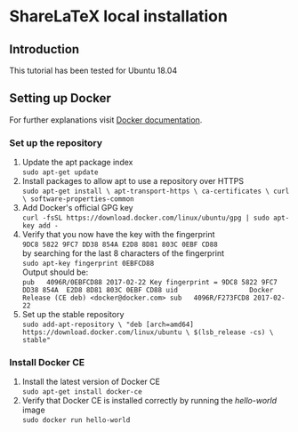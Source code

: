 # ShareLaTeX local installation
## Introduction
This tutorial has been tested for Ubuntu 18.04


## Setting up Docker
For further explanations visit [Docker documentation](https://docs.docker.com/install/linux/docker-ce/ubuntu/).


### Set up the repository
1. Update the apt package index  
`sudo apt-get update`
2. Install packages to allow apt to use a repository over HTTPS  
`sudo apt-get install \
apt-transport-https \
ca-certificates \
curl \
software-properties-common`
3. Add Docker's official GPG key  
`curl -fsSL https://download.docker.com/linux/ubuntu/gpg | sudo apt-key add -`
4. Verify that you now have the key with the fingerprint  
`9DC8 5822 9FC7 DD38 854A E2D8 8D81 803C 0EBF CD88`  
by searching for the last 8 characters of the fingerprint  
`sudo apt-key fingerprint 0EBFCD88`  
Output should be:  
`pub   4096R/0EBFCD88 2017-02-22
Key fingerprint = 9DC8 5822 9FC7 DD38 854A  E2D8 8D81 803C 0EBF CD88
uid                  Docker Release (CE deb) <docker@docker.com>
sub   4096R/F273FCD8 2017-02-22`
5. Set up the stable repository  
`sudo add-apt-repository \
"deb [arch=amd64] https://download.docker.com/linux/ubuntu \
$(lsb_release -cs) \
stable"`


### Install Docker CE
1. Install the latest version of Docker CE  
`sudo apt-get install docker-ce`
2. Verify that Docker CE is installed correctly by running the _hello-world_ image  
`sudo docker run hello-world`

